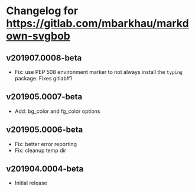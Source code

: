 # Changelog for https://gitlab.com/mbarkhau/markdown-svgbob

## v201907.0008-beta

 - Fix: use PEP 508 environment marker to not always install the `typing` package. Fixes gitlab#1


## v201905.0007-beta

 - Add: bg_color and fg_color options
 

## v201905.0006-beta

 - Fix: better error reporting
 - Fix: cleanup temp dir


## v201904.0004-beta

 - Initial release
